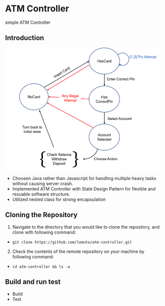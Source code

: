 # ATM Controller

simple ATM Controller

## Introduction

![IMAGE](./docs/images/flow.PNG)

- Choosen Java rather than Javascript for handling multiple heavy tasks without causing server crash.
- Implemented ATM Controller with State Design Pattern for flexible and resuable software structure.
- Utilized nested class for strong encapsulation

## Cloning the Repository

1.  Navigate to the directory that you would like to clone the repository, and clone with following command:

- `git clone https://github.com/lomuto/atm-controller.git`

2. Check the contents of the remote repository on your machine by following command:

- `cd atm-controller && ls -a`

## Build and run test

- Build
- Test
